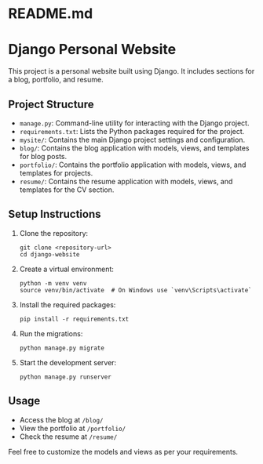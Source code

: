 # README.md

# Django Personal Website

This project is a personal website built using Django. It includes sections for a blog, portfolio, and resume.

## Project Structure

- `manage.py`: Command-line utility for interacting with the Django project.
- `requirements.txt`: Lists the Python packages required for the project.
- `mysite/`: Contains the main Django project settings and configuration.
- `blog/`: Contains the blog application with models, views, and templates for blog posts.
- `portfolio/`: Contains the portfolio application with models, views, and templates for projects.
- `resume/`: Contains the resume application with models, views, and templates for the CV section.

## Setup Instructions

1. Clone the repository:
   ```
   git clone <repository-url>
   cd django-website
   ```

2. Create a virtual environment:
   ```
   python -m venv venv
   source venv/bin/activate  # On Windows use `venv\Scripts\activate`
   ```

3. Install the required packages:
   ```
   pip install -r requirements.txt
   ```

4. Run the migrations:
   ```
   python manage.py migrate
   ```

5. Start the development server:
   ```
   python manage.py runserver
   ```

## Usage

- Access the blog at `/blog/`
- View the portfolio at `/portfolio/`
- Check the resume at `/resume/`

Feel free to customize the models and views as per your requirements.